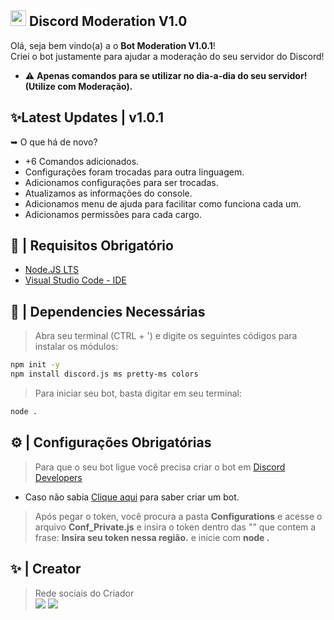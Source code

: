 ## <img src="https://cdn.jsdelivr.net/gh/devicons/devicon/icons/networkx/networkx-original.svg" width="25px"/>   Discord Moderation V1.0

Olá, seja bem vindo(a) a o **Bot Moderation V1.0.1**!
<br>Criei o bot justamente para ajudar a moderação do seu servidor do Discord!
- ⚠️ **Apenas comandos para se utilizar no dia-a-dia do seu servidor! (Utilize com Moderação).**

## ✨Latest Updates | v1.0.1
➥ O que há de novo?
- +6 Comandos adicionados.
- Configurações foram trocadas para outra linguagem.
- Adicionamos configurações para ser trocadas.
- Atualizamos as informações do console.
- Adicionamos menu de ajuda para facilitar como funciona cada um.
- Adicionamos permissões para cada cargo.

## 🚧 | Requisitos Obrigatório

- [Node.JS LTS](https://nodejs.org/en/download/) 
- [Visual Studio Code - IDE](https://code.visualstudio.com/download)

## 📝 | Dependencies Necessárias
> Abra seu terminal (CTRL + ') e digite os seguintes códigos para instalar os módulos:
```sh
npm init -y
npm install discord.js ms pretty-ms colors
```
> Para iniciar seu bot, basta digitar em seu terminal:
```sh
node .
```

## ⚙️ | Configurações Obrigatórias
> Para que o seu bot ligue você precisa criar o bot em [Discord Developers](https://discord.com/developers/applications)
- Caso não sabia [Clique aqui](https://www.youtube.com/watch?v=lfdmZQySTXE&pp=ygUtQ29tbyBjcmlhciB1bSBib3Qgbm8gZGlzY29yZCBkZXZlbG9wZXIgcG9ydGFs) para saber criar um bot.
> Após pegar o token, você procura a pasta **Configurations** e acesse o arquivo **Conf_Private.js** e insira o token dentro das "" que contem a frase: **__Insira seu token nessa região.__** e inicie com **node .**

## ✨ | Creator
> Rede sociais do Criador
<br><a href="https://instagram.com/vxctordev.go" target="_blank"><img loading="lazy" src="https://img.shields.io/badge/-Instagram-%23E4405F?style=for-the-badge&logo=instagram&logoColor=white" target="_blank"></a> <a href = "mailto:contato.vxctordev@gmail.com"><img loading="lazy" src="https://img.shields.io/badge/Gmail-D14836?style=for-the-badge&logo=gmail&logoColor=white" target="_blank"></a>

